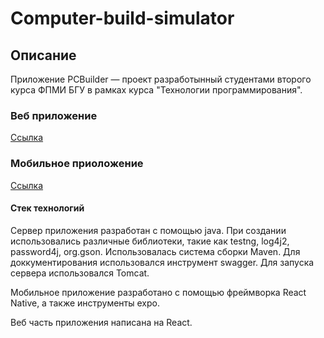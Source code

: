 # Computer-build-simulator

## Описание 

Приложение PCBuilder — проект разработынный студентами второго курса ФПМИ БГУ в рамках курса "Технологии программирования".


### Веб приложение
[Ссылка](https://github.com/GatalskiAnton/Computer-build-simulator-mobile)

### Мобильное приоложение
[Ссылка](https://github.com/GatalskiAnton/Computer-build-simulator-web)

#### Стек технологий

Сервер приложения разработан с помощью java. При создании использовались различные библиотеки, такие как testng, log4j2, password4j, org.gson. Использовалась система сборки Maven. Для доккументирования использовался инструмент swagger. Для запуска сервера использовался Tomcat.

Мобильное приложение разработано с помощью фреймворка React Native, а также инструменты expo.

Веб часть приложения написана на React.
